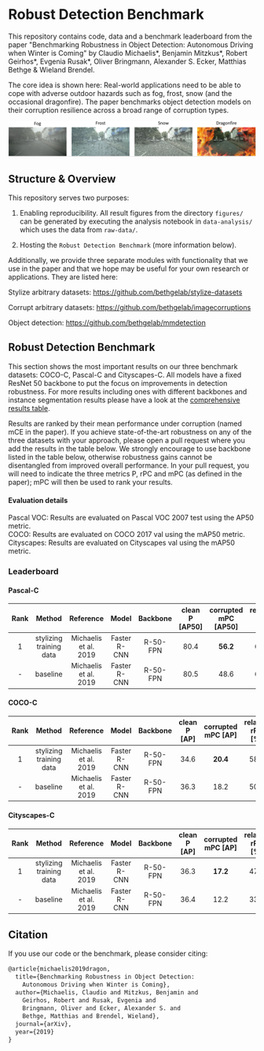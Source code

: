 # Robust Detection Benchmark

This repository contains code, data and a benchmark leaderboard from the paper "Benchmarking Robustness in Object Detection: Autonomous Driving when Winter is Coming" by Claudio Michaelis\*, Benjamin Mitzkus\*, Robert Geirhos\*, Evgenia Rusak\*, Oliver Bringmann, Alexander S. Ecker, Matthias Bethge & Wieland Brendel.

The core idea is shown here: Real-world applications need to be able to cope with adverse outdoor hazards such as fog, frost, snow (and the occasional dragonfire). The paper benchmarks object detection models on their corruption resilience across a broad range of corruption types.

![traffic hazards](./figures/introduction/traffic_hazards.png)

## Structure & Overview

This repository serves two purposes:

1. Enabling reproducibility. All result figures from the directory ``figures/`` can be generated by executing the analysis notebook in ``data-analysis/`` which uses the data from ``raw-data/``.

2. Hosting the ``Robust Detection Benchmark`` (more information below).

Additionally, we provide three separate modules with functionality that we use in the paper and that we hope may be useful for your own research or applications. They are listed here:

Stylize arbitrary datasets:
https://github.com/bethgelab/stylize-datasets

Corrupt arbitrary datasets:
https://github.com/bethgelab/imagecorruptions

Object detection:
https://github.com/bethgelab/mmdetection


## Robust Detection Benchmark

This section shows the most important results on our three benchmark datasets: 
COCO-C, Pascal-C and Cityscapes-C. All models have a fixed ResNet 50 backbone to put the focus on improvements in detection robustness. For more results including ones with different backbones and instance segmentation results please have a look at the [comprehensive results table](TABLE.md).

Results are ranked by their mean performance under corruption (named mCE in the paper). If you achieve state-of-the-art robustness on any of the three datasets with your approach, please open a pull request where you add the results in the table below. We strongly encourage to use backbone listed in the table below, otherwise robustness gains cannot be disentangled from improved overall performance. In your pull request, you will need to indicate the three metrics P, rPC and mPC (as defined in the paper); mPC will then be used to rank your results.


#### Evaluation details

Pascal VOC: Results are evaluated on Pascal VOC 2007 test using the AP50 metric.<br>COCO: Results are evaluated on COCO 2017 val using the mAP50 metric.<br>Cityscapes: Results are evaluated on Cityscapes val using the mAP50 metric.

### Leaderboard


#### Pascal-C 

Rank | Method | Reference | Model  | Backbone  | clean P \[AP50\] | corrupted mPC \[AP50\] | relative rPC \[%\] |
:---:|:------:|:---------:|:------:|:---------:|:----------------:|:----------------------:|:------------------:|
1 |stylizing training data | Michaelis et al. 2019 | Faster R-CNN | R-50-FPN | 80.4 | **56.2** | 69.9           |
\- | baseline | Michaelis et al. 2019 | Faster R-CNN | R-50-FPN | 80.5 | 48.6              | 60.4               |


#### COCO-C

Rank | Method | Reference | Model  | Backbone  | clean P \[AP\] | corrupted mPC \[AP\] | relative rPC \[%\] |
:---:|:------:|:---------:|:------:|:---------:|:--------------:|:--------------------:|:------------------:|
1 |stylizing training data | Michaelis et al. 2019 | Faster R-CNN | R-50-FPN | 34.6 | **20.4** |       58.9 |
\- | baseline | Michaelis et al. 2019 | Faster R-CNN | R-50-FPN | 36.3 | 18.2          | 50.2               |


#### Cityscapes-C

Rank | Method | Reference | Model  | Backbone  | clean P \[AP\] | corrupted mPC \[AP\] | relative rPC \[%\] |
:---:|:------:|:---------:|:------:|:---------:|:--------------:|:--------------------:|:------------------:|
1 |stylizing training data | Michaelis et al. 2019 | Faster R-CNN | R-50-FPN | 36.3 | **17.2** | 47.4       |
\- | baseline | Michaelis et al. 2019 | Faster R-CNN | R-50-FPN | 36.4 | 12.2          | 33.4               |


## Citation

If you use our code or the benchmark, please consider citing:
```
@article{michaelis2019dragon,
  title={Benchmarking Robustness in Object Detection: 
    Autonomous Driving when Winter is Coming},
  author={Michaelis, Claudio and Mitzkus, Benjamin and 
    Geirhos, Robert and Rusak, Evgenia and 
    Bringmann, Oliver and Ecker, Alexander S. and 
    Bethge, Matthias and Brendel, Wieland},
  journal={arXiv},
  year={2019}
}
```
